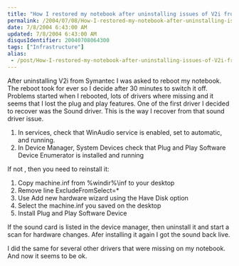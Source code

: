 ```yaml
---
title: "How I restored my notebook after uninstalling issues of V2i from Symantec"
permalink: /2004/07/08/How-I-restored-my-notebook-after-uninstalling-issues-of-V2i-from-Symantec/
date: 7/8/2004 6:43:00 AM
updated: 7/8/2004 6:43:00 AM
disqusIdentifier: 20040708064300
tags: ["Infrastructure"]
alias:
 - /post/How-I-restored-my-notebook-after-uninstalling-issues-of-V2i-from-Symantec.aspx/index.html
---
```

<P>After uninstalling V2i from Symantec I was asked to reboot my notebook. The reboot took for ever so I decide after 30 minutes to switch it off. Problems started when I rebooted, lots of drivers where missing and it seems that I lost the plug and play features. One of the first driver I decided to recover was the Sound driver. This is the way I recover from that sound driver issue.</P>
<OL>
<LI>In services, check that WinAudio service is enabled, set to automatic, and running.</LI>
<LI>In Device Manager, System Devices check that Plug and Play Software Device Enumerator is installed and running</LI></OL>
<P>If not , then you need to reinstall it:</P>
<OL>
<LI>Copy machine.inf from %windir%\inf to your desktop</LI>
<LI>Remove line ExcludeFromSelect=*</LI>
<LI>Use Add new hardware wizard using the Have Disk option</LI>
<LI>Select the machine.inf you saved on the desktop</LI>
<LI>Install Plug and Play Software Device</LI></OL>
<P>If the sound card is listed in the device manager, then uninstall it and start a scan for hardware changes. Afer installing it again I got the sound back live.</P>
<P>I did the same for several other drivers that were missing on my notebook. And now it seems to be ok.</P>
